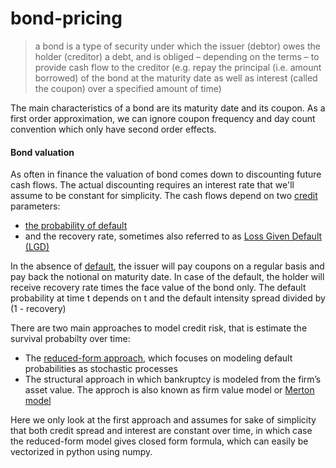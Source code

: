 # bond-pricing


> a bond is a type of security under which the issuer (debtor) owes the holder (creditor) a debt, and is obliged – depending on the terms – to provide cash flow to the creditor (e.g. repay the principal (i.e. amount borrowed) of the bond at the maturity date as well as interest (called the coupon) over a specified amount of time)

The main characteristics of a bond are its maturity date and its coupon. As a first order approximation, we can ignore coupon frequency and day count convention which only have second order effects.

#### Bond valuation
As often in finance the valuation of bond comes down to discounting future cash flows. The actual discounting requires an interest rate that we'll assume to be constant for simplicity. The cash flows depend on two [credit](https://en.wikipedia.org/wiki/Credit) parameters: 
* [the probability of default](https://en.wikipedia.org/wiki/Probability_of_default) 
* and the recovery rate, sometimes also referred to as [Loss Given Default (LGD)](https://en.wikipedia.org/wiki/Loss_given_default) 

In the absence of [default](https://en.wikipedia.org/wiki/Default_(finance)), the issuer will pay coupons on a regular basis and pay back the notional on maturity date. In case of the default, the holder will receive recovery rate times the face value of the bond only. The default probability at time t depends on t and the default intensity spread divided by (1 - recovery)

There are two main approaches to model credit risk, that is estimate the survival probabilty over time:
* The [reduced-form approach](https://en.wikipedia.org/wiki/Jarrow%E2%80%93Turnbull_model), which focuses on modeling default probabilities as stochastic processes
* The structural approach in which bankruptcy is modeled from the firm’s asset value. The approch is also known as firm value model or [Merton model](https://en.wikipedia.org/wiki/Merton_model)

Here we only look at the first approach and assumes for sake of simplicity that both credit spread and interest are constant over time, in which case the reduced-form model gives closed form formula, which can easily be vectorized in python using numpy.
